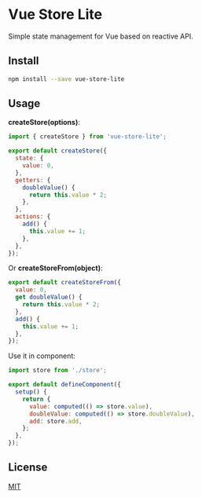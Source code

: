 # Vue Store Lite

Simple state management for Vue based on reactive API.

## Install

```bash
npm install --save vue-store-lite
```

## Usage

**createStore(options)**:

```javascript
import { createStore } from 'vue-store-lite';

export default createStore({
  state: {
    value: 0,
  },
  getters: {
    doubleValue() {
      return this.value * 2;
    },
  },
  actions: {
    add() {
      this.value += 1;
    },
  },
});
```

Or **createStoreFrom(object)**:

```javascript
export default createStoreFrom({
  value: 0,
  get doubleValue() {
    return this.value * 2;
  },
  add() {
    this.value += 1;
  },
});
```

Use it in component:

```javascript
import store from './store';

export default defineComponent({
  setup() {
    return {
      value: computed(() => store.value),
      doubleValue: computed(() => store.doubleValue),
      add: store.add,
    };
  },
});
```

## License

[MIT](./LICENSE)
